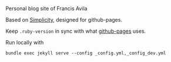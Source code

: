 Personal blog site of Francis Avila

Based on [Simplicity], designed for github-pages.


Keep `.ruby-version` in sync with what [github-pages][gh-pages-versions] uses.

Run locally with

```shell
bundle exec jekyll serve --config _config.yml,_config_dev.yml
```


[Simplicity]: https://github.com/Phlow/simplicity
[gh-pages-versions]: https://pages.github.com/versions/
